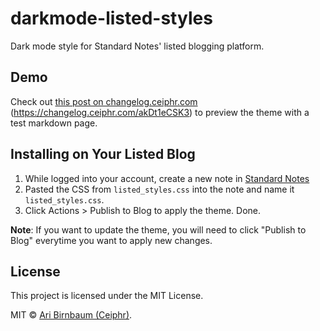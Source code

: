 # darkmode-listed-styles

Dark mode style for Standard Notes' listed blogging platform.

## Demo

Check out [this post on changelog.ceiphr.com](https://changelog.ceiphr.com/akDt1eCSK3) 
(https://changelog.ceiphr.com/akDt1eCSK3) to preview the theme with a test markdown page.

## Installing on Your Listed Blog
1. While logged into your account, create a new note in [Standard Notes](https://app.standardnotes.org/)
2. Pasted the CSS from `listed_styles.css` into the note and name it `listed_styles.css`.
3. Click Actions > Publish to Blog to apply the theme. Done.

**Note**: If you want to update the theme, you will need to click "Publish to Blog" everytime you want
to apply new changes.

## License

This project is licensed under the MIT License.

MIT © [Ari Birnbaum (Ceiphr)](https://ceiphr.com).
